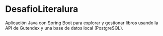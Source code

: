 # DesafioLiteralura

Aplicación Java con Spring Boot para explorar y gestionar libros usando la API de Gutendex y una base de datos local (PostgreSQL).
